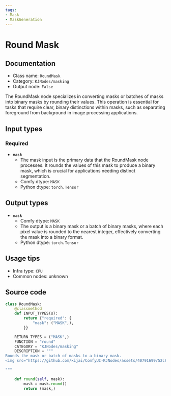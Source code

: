 ```yaml
---
tags:
- Mask
- MaskGeneration
---
```


# Round Mask
## Documentation
- Class name: `RoundMask`
- Category: `KJNodes/masking`
- Output node: `False`

The RoundMask node specializes in converting masks or batches of masks into binary masks by rounding their values. This operation is essential for tasks that require clear, binary distinctions within masks, such as separating foreground from background in image processing applications.
## Input types
### Required
- **`mask`**
    - The mask input is the primary data that the RoundMask node processes. It rounds the values of this mask to produce a binary mask, which is crucial for applications needing distinct segmentation.
    - Comfy dtype: `MASK`
    - Python dtype: `torch.Tensor`
## Output types
- **`mask`**
    - Comfy dtype: `MASK`
    - The output is a binary mask or a batch of binary masks, where each pixel value is rounded to the nearest integer, effectively converting the mask into a binary format.
    - Python dtype: `torch.Tensor`
## Usage tips
- Infra type: `CPU`
- Common nodes: unknown


## Source code
```python
class RoundMask:
    @classmethod
    def INPUT_TYPES(s):
        return {"required": {
            "mask": ("MASK",),  
        }}

    RETURN_TYPES = ("MASK",)
    FUNCTION = "round"
    CATEGORY = "KJNodes/masking"
    DESCRIPTION = """
Rounds the mask or batch of masks to a binary mask.  
<img src="https://github.com/kijai/ComfyUI-KJNodes/assets/40791699/52c85202-f74e-4b96-9dac-c8bda5ddcc40" width="300" height="250" alt="RoundMask example">

"""

    def round(self, mask):
        mask = mask.round()
        return (mask,)

```
